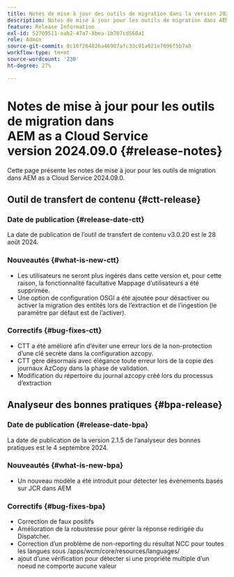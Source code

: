 ```yaml
---
title: Notes de mise à jour des outils de migration dans la version 2024.09 d’AEM as a Cloud Service
description: Notes de mise à jour pour les outils de migration dans AEM as a Cloud Service version 2024.09.0
feature: Release Information
exl-id: 52709511-eab2-47a7-8bea-1b707cd568a1
role: Admin
source-git-commit: 0c16f264826a46907afc33c91a021e7696f5b7a8
workflow-type: tm+mt
source-wordcount: '230'
ht-degree: 27%

---
```


# Notes de mise à jour pour les outils de migration dans AEM as a Cloud Service version 2024.09.0 {#release-notes}

Cette page présente les notes de mise à jour pour les outils de migration dans AEM as a Cloud Service 2024.09.0.

## Outil de transfert de contenu {#ctt-release}

### Date de publication {#release-date-ctt}

La date de publication de l’outil de transfert de contenu v3.0.20 est le 28 août 2024.

### Nouveautés {#what-is-new-ctt}

* Les utilisateurs ne seront plus ingérés dans cette version et, pour cette raison, la fonctionnalité facultative Mappage d’utilisateurs a été supprimée.
* Une option de configuration OSGI a été ajoutée pour désactiver ou activer la migration des entités lors de l’extraction et de l’ingestion (le paramètre par défaut est de l’activer).

### Correctifs {#bug-fixes-ctt}

* CTT a été amélioré afin d’éviter une erreur lors de la non-protection d’une clé secrète dans la configuration azcopy.
* CTT gère désormais avec élégance toute erreur lors de la copie des journaux AzCopy dans la phase de validation.
* Modification du répertoire du journal azcopy créé lors du processus d’extraction

## Analyseur des bonnes pratiques {#bpa-release}

### Date de publication {#release-date-bpa}

La date de publication de la version 2.1.5 de l’analyseur des bonnes pratiques est le 4 septembre 2024.

### Nouveautés {#what-is-new-bpa}

* Un nouveau modèle a été introduit pour détecter les événements basés sur JCR dans AEM

### Correctifs {#bug-fixes-bpa}

* Correction de faux positifs
* Amélioration de la robustesse pour gérer la réponse redirigée du Dispatcher.
* Correction d’un problème de non-reporting du résultat NCC pour toutes les langues sous /apps/wcm/core/resources/languages/
* ajout d’une vérification pour détecter si une propriété multiple d’un noeud ne comporte aucune valeur

